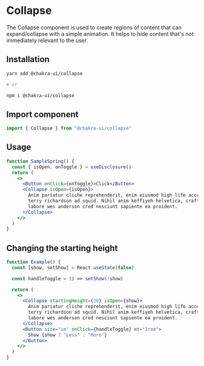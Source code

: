 # Collapse

The Collapse component is used to create regions of content that can
expand/collapse with a simple animation. It helps to hide content that's not
immediately relevant to the user.

## Installation

```sh
yarn add @chakra-ui/collapse

# or

npm i @chakra-ui/collapse
```

## Import component

```jsx
import { Collapse } from "@chakra-ui/collapse"
```

## Usage

```jsx
function SampleSpring() {
  const { isOpen, onToggle } = useDisclosure()
  return (
    <>
      <Button onClick={onToggle}>Click</Button>
      <Collapse isOpen={isOpen}>
        Anim pariatur cliche reprehenderit, enim eiusmod high life accusamus
        terry richardson ad squid. Nihil anim keffiyeh helvetica, craft beer
        labore wes anderson cred nesciunt sapiente ea proident.
      </Collapse>
    </>
  )
}
```

## Changing the starting height

```jsx
function Example() {
  const [show, setShow] = React.useState(false)

  const handleToggle = () => setShow(!show)

  return (
    <>
      <Collapse startingHeight={20} isOpen={show}>
        Anim pariatur cliche reprehenderit, enim eiusmod high life accusamus
        terry richardson ad squid. Nihil anim keffiyeh helvetica, craft beer
        labore wes anderson cred nesciunt sapiente ea proident.
      </Collapse>
      <Button size="sm" onClick={handleToggle} mt="1rem">
        Show {show ? "Less" : "More"}
      </Button>
    </>
  )
}
```
